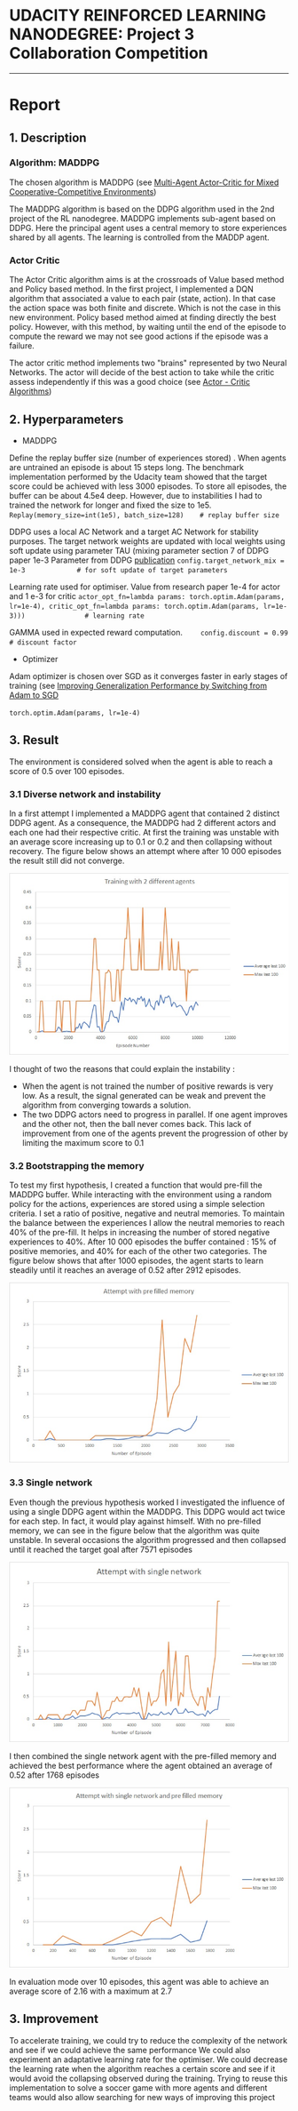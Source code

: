 # UDACITY REINFORCED LEARNING NANODEGREE: Project 3 Collaboration Competition  
---
# Report

## 1. Description

### Algorithm: MADDPG
The chosen algorithm is MADDPG (see [Multi-Agent Actor-Critic for Mixed Cooperative-Competitive Environments](https://arxiv.org/abs/1706.02275))

The MADDPG algorithm is based on the DDPG algorithm used in the 2nd project of the RL nanodegree. MADDPG implements sub-agent based on DDPG. Here the principal agent uses a central memory to store experiences shared by all agents. 
The learning is controlled from the MADDP agent.

### Actor Critic

The Actor Critic algorithm aims is at the crossroads of Value based method and Policy based method. In the first project, I implemented a DQN algorithm that associated a value to each pair (state, action). In that case the action space was both finite and discrete. Which is not the case in this new environment. Policy based method aimed at finding directly the best policy. However, with this method, by waiting until the end of the episode to compute the reward we may not see good actions if the episode was a failure.

The actor critic method implements two "brains" represented by two Neural Networks. The actor will decide of the best action to take while the critic assess independently if this was a good choice (see [Actor - Critic Algorithms](http://rail.eecs.berkeley.edu/deeprlcourse-fa17/f17docs/lecture_5_actor_critic_pdf.pdf))

## 2. Hyperparameters

* MADDPG

Define the replay buffer size (number of experiences stored) . When agents are untrained an episode is about 15 steps long.
The benchmark implementation performed by the Udacity team showed that the target score could be achieved with less 3000 episodes. To store all episodes, the buffer can be about 4.5e4 deep. However, due to instabilities I had to trained the network for longer and fixed the size to 1e5. 
`Replay(memory_size=int(1e5), batch_size=128)    # replay buffer size`

DDPG uses a local AC Network and a target AC Network for stability purposes. The target network weights are updated with local weights using soft update using parameter TAU (mixing parameter section 7 of DDPG paper 1e-3
Parameter from DDPG [publication](https://arxiv.org/abs/1509.02971)
`config.target_network_mix = 1e-3             # for soft update of target parameters`

Learning rate used for optimiser. Value from research paper 1e-4 for actor and 1 e-3 for critic
`actor_opt_fn=lambda params: torch.optim.Adam(params, lr=1e-4),
critic_opt_fn=lambda params: torch.optim.Adam(params, lr=1e-3)))               # learning rate `

GAMMA used in expected reward computation. 
`    config.discount = 0.99           # discount factor`

* Optimizer

Adam optimizer is chosen over SGD as it converges faster in early stages of training (see [Improving Generalization Performance by Switching from Adam to SGD](https://arxiv.org/pdf/1712.07628.pdf)

`torch.optim.Adam(params, lr=1e-4)`

## 3. Result
The environment is considered solved when the agent is able to reach a score of 0.5 over 100 episodes.

### 3.1 Diverse network and instability

In a first attempt I implemented a MADDPG agent that contained 2 distinct DDPG agent. As a consequence, the MADDPG had 2 different actors and each one had their respective critic. At first the training was unstable with an average score increasing up to 0.1 or 0.2 and then collapsing without recovery.
The figure below shows an attempt where after 10 000 episodes the result still did not converge.

![result1](/images/first_attempt.jpg)

I thought of two the reasons that could explain the instability :
* When the agent is not trained the number of positive rewards is very low. As a result, the signal generated can be weak and prevent the algorithm from converging towards a solution. 
* The two DDPG actors need to progress in parallel. If one agent improves and the other not, then the ball never comes back. This lack of improvement from one of the agents prevent the progression of other by limiting the maximum score to 0.1 

### 3.2 Bootstrapping the memory

To test my first hypothesis, I created a function that would pre-fill the MADDPG buffer. While interacting with the environment using a random policy for the actions, experiences are stored using a simple selection criteria. 
I set a ratio of positive, negative and neutral memories. 
To maintain the balance between the experiences I allow the neutral memories to reach 40% of the pre-fill. It helps in increasing the number of stored negative experiences to 40%. After 10 000 episodes the buffer contained : 15% of positive memories, and 40% for each of the other two categories.
The figure below shows that after 1000 episodes, the agent starts to learn steadily until it reaches an average of 0.52 after 2912 episodes.

![result2](/images/second_attempt.jpg)

### 3.3 Single network

Even though the previous hypothesis worked I investigated the influence of using a single DDPG agent within the MADDPG. This DDPG would act twice for each step. In fact, it would play against himself.
With no pre-filled memory, we can see in the figure below that the algorithm was quite unstable. In several occasions the algorithm progressed and then collapsed until it reached the target goal after 7571 episodes

![result3](/images/third_attempt.jpg)

I then combined the single network agent with the pre-filled memory and achieved the best performance where the agent obtained an average of 0.52 after 1768 episodes

![result4](/images/fourth_attempt.jpg)

In evaluation mode over 10 episodes, this agent was able to achieve an average score of 2.16 with a maximum at 2.7

## 3. Improvement

To accelerate training, we could try to reduce the complexity of the network and see if we could achieve the same performance
We could also experiment an adaptative learning rate for the optimiser. We could decrease the learning rate when the algorithm reaches a certain score and see if it would avoid the collapsing observed during the training.
Trying to reuse this implementation to solve a soccer game with more agents and different teams would also allow searching for new ways of improving this project


